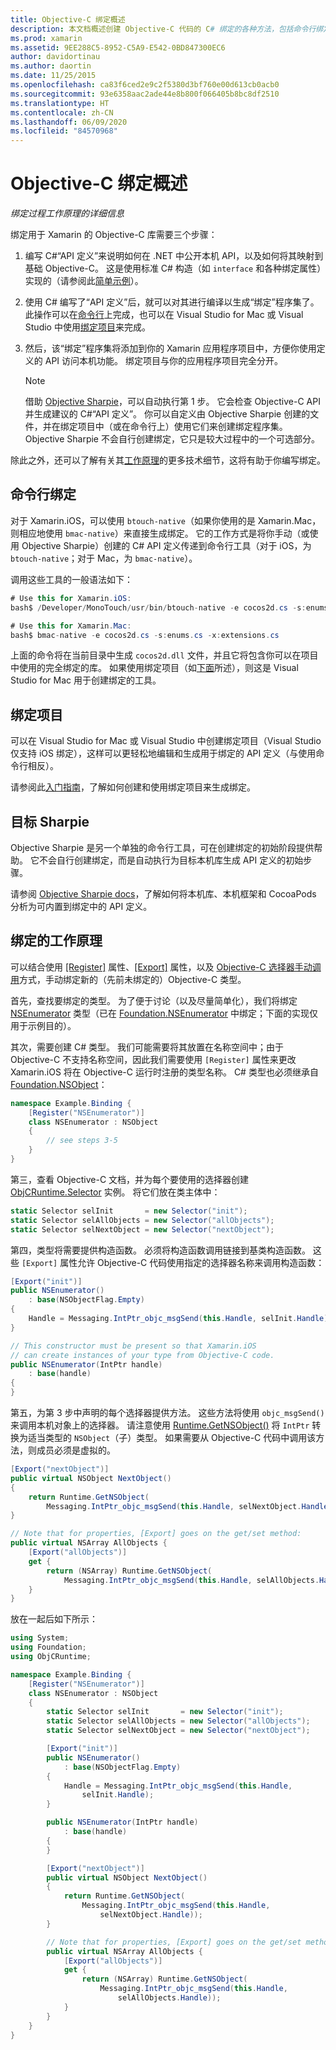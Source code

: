 ```yaml
---
title: Objective-C 绑定概述
description: 本文档概述创建 Objective-C 代码的 C# 绑定的各种方法，包括命令行绑定、绑定项目和 Objective Sharpie。 还介绍了绑定的工作原理。
ms.prod: xamarin
ms.assetid: 9EE288C5-8952-C5A9-E542-0BD847300EC6
author: davidortinau
ms.author: daortin
ms.date: 11/25/2015
ms.openlocfilehash: ca83f6ced2e9c2f5380d3bf760e00d613cb0acb0
ms.sourcegitcommit: 93e6358aac2ade44e8b800f066405b8bc8df2510
ms.translationtype: HT
ms.contentlocale: zh-CN
ms.lasthandoff: 06/09/2020
ms.locfileid: "84570968"
---
```

# <a name="overview-of-objective-c-bindings"></a>Objective-C 绑定概述

_绑定过程工作原理的详细信息_

绑定用于 Xamarin 的 Objective-C 库需要三个步骤：

1. 编写 C#“API 定义”来说明如何在 .NET 中公开本机 API，以及如何将其映射到基础 Objective-C。 这是使用标准 C# 构造（如 `interface` 和各种绑定属性）实现的（请参阅此[简单示例](~/cross-platform/macios/binding/objective-c-libraries.md#Binding_an_API)）。

2. 使用 C# 编写了“API 定义”后，就可以对其进行编译以生成“绑定”程序集了。 此操作可以在[命令行](#command-line-bindings)上完成，也可以在 Visual Studio for Mac 或 Visual Studio 中使用[绑定项目](#bindingproject)来完成。

3. 然后，该“绑定”程序集将添加到你的 Xamarin 应用程序项目中，方便你使用定义的 API 访问本机功能。
   绑定项目与你的应用程序项目完全分开。

   > [!NOTE]
   > 借助 [Objective Sharpie](#objectivesharpie)，可以自动执行第 1 步。 它会检查 Objective-C API 并生成建议的 C#“API 定义”。 你可以自定义由 Objective Sharpie 创建的文件，并在绑定项目中（或在命令行上）使用它们来创建绑定程序集。 Objective Sharpie 不会自行创建绑定，它只是较大过程中的一个可选部分。

除此之外，还可以了解有关其[工作原理](#howitworks)的更多技术细节，这将有助于你编写绑定。

## <a name="command-line-bindings"></a>命令行绑定

对于 Xamarin.iOS，可以使用 `btouch-native`（如果你使用的是 Xamarin.Mac，则相应地使用 `bmac-native`）来直接生成绑定。 它的工作方式是将你手动（或使用 Objective Sharpie）创建的 C# API 定义传递到命令行工具（对于 iOS，为 `btouch-native`；对于 Mac，为 `bmac-native`）。

调用这些工具的一般语法如下：

```csharp
# Use this for Xamarin.iOS:
bash$ /Developer/MonoTouch/usr/bin/btouch-native -e cocos2d.cs -s:enums.cs -x:extensions.cs
```

```csharp
# Use this for Xamarin.Mac:
bash$ bmac-native -e cocos2d.cs -s:enums.cs -x:extensions.cs
```

上面的命令将在当前目录中生成 `cocos2d.dll` 文件，并且它将包含你可以在项目中使用的完全绑定的库。 如果使用绑定项目（如[下面](#bindingproject)所述），则这是 Visual Studio for Mac 用于创建绑定的工具。

<a name="bindingproject"></a>

## <a name="binding-project"></a>绑定项目

可以在 Visual Studio for Mac 或 Visual Studio 中创建绑定项目（Visual Studio 仅支持 iOS 绑定），这样可以更轻松地编辑和生成用于绑定的 API 定义（与使用命令行相反）。

请参阅此[入门指南](~/cross-platform/macios/binding/objective-c-libraries.md#Getting_Started)，了解如何创建和使用绑定项目来生成绑定。

<a name="objectivesharpie"></a>

## <a name="objective-sharpie"></a>目标 Sharpie

Objective Sharpie 是另一个单独的命令行工具，可在创建绑定的初始阶段提供帮助。 它不会自行创建绑定，而是自动执行为目标本机库生成 API 定义的初始步骤。

请参阅 [Objective Sharpie docs](~/cross-platform/macios/binding/objective-sharpie/index.md)，了解如何将本机库、本机框架和 CocoaPods 分析为可内置到绑定中的 API 定义。

<a name="howitworks"></a>

## <a name="how-binding-works"></a>绑定的工作原理

可以结合使用 [[Register]](xref:Foundation.RegisterAttribute) 属性、[[Export]](xref:Foundation.ExportAttribute) 属性，以及 [Objective-C 选择器手动调用](~/ios/internals/objective-c-selectors.md)方式，手动绑定新的（先前未绑定的）Objective-C 类型。

首先，查找要绑定的类型。 为了便于讨论（以及尽量简单化），我们将绑定 [NSEnumerator](https://developer.apple.com/documentation/foundation/nsenumerator) 类型（已在 [Foundation.NSEnumerator](xref:Foundation.NSEnumerator) 中绑定；下面的实现仅用于示例目的）。

其次，需要创建 C# 类型。 我们可能需要将其放置在名称空间中；由于 Objective-C 不支持名称空间，因此我们需要使用 `[Register]` 属性来更改 Xamarin.iOS 将在 Objective-C 运行时注册的类型名称。 C# 类型也必须继承自 [Foundation.NSObject](xref:Foundation.NSObject)：

```csharp
namespace Example.Binding {
    [Register("NSEnumerator")]
    class NSEnumerator : NSObject
    {
        // see steps 3-5
    }
}
```

第三，查看 Objective-C 文档，并为每个要使用的选择器创建 [ObjCRuntime.Selector](xref:ObjCRuntime.Selector) 实例。 将它们放在类主体中：

```csharp
static Selector selInit       = new Selector("init");
static Selector selAllObjects = new Selector("allObjects");
static Selector selNextObject = new Selector("nextObject");
```

第四，类型将需要提供构造函数。 必须将构造函数调用链接到基类构造函数。 这些 `[Export]` 属性允许 Objective-C 代码使用指定的选择器名称来调用构造函数：

```csharp
[Export("init")]
public NSEnumerator()
    : base(NSObjectFlag.Empty)
{
    Handle = Messaging.IntPtr_objc_msgSend(this.Handle, selInit.Handle);
}
```

```csharp
// This constructor must be present so that Xamarin.iOS
// can create instances of your type from Objective-C code.
public NSEnumerator(IntPtr handle)
    : base(handle)
{
}
```

第五，为第 3 步中声明的每个选择器提供方法。 这些方法将使用 `objc_msgSend()` 来调用本机对象上的选择器。 请注意使用 [Runtime.GetNSObject()](xref:ObjCRuntime.Runtime.GetNSObject*) 将 `IntPtr` 转换为适当类型的 `NSObject`（子）类型。 如果需要从 Objective-C 代码中调用该方法，则成员必须是虚拟的。

```csharp
[Export("nextObject")]
public virtual NSObject NextObject()
{
    return Runtime.GetNSObject(
        Messaging.IntPtr_objc_msgSend(this.Handle, selNextObject.Handle));
}
```

```csharp
// Note that for properties, [Export] goes on the get/set method:
public virtual NSArray AllObjects {
    [Export("allObjects")]
    get {
        return (NSArray) Runtime.GetNSObject(
            Messaging.IntPtr_objc_msgSend(this.Handle, selAllObjects.Handle));
    }
}
```

放在一起后如下所示：

```csharp
using System;
using Foundation;
using ObjCRuntime;

namespace Example.Binding {
    [Register("NSEnumerator")]
    class NSEnumerator : NSObject
    {
        static Selector selInit       = new Selector("init");
        static Selector selAllObjects = new Selector("allObjects");
        static Selector selNextObject = new Selector("nextObject");

        [Export("init")]
        public NSEnumerator()
            : base(NSObjectFlag.Empty)
        {
            Handle = Messaging.IntPtr_objc_msgSend(this.Handle,
                selInit.Handle);
        }

        public NSEnumerator(IntPtr handle)
            : base(handle)
        {
        }

        [Export("nextObject")]
        public virtual NSObject NextObject()
        {
            return Runtime.GetNSObject(
                Messaging.IntPtr_objc_msgSend(this.Handle,
                    selNextObject.Handle));
        }

        // Note that for properties, [Export] goes on the get/set method:
        public virtual NSArray AllObjects {
            [Export("allObjects")]
            get {
                return (NSArray) Runtime.GetNSObject(
                    Messaging.IntPtr_objc_msgSend(this.Handle,
                        selAllObjects.Handle));
            }
        }
    }
}
```
